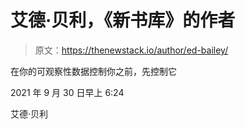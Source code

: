 # 艾德·贝利，《新书库》的作者

> 原文：<https://thenewstack.io/author/ed-bailey/>

在你的可观察性数据控制你之前，先控制它

2021 年 9 月 30 日早上 6:24

艾德·贝利